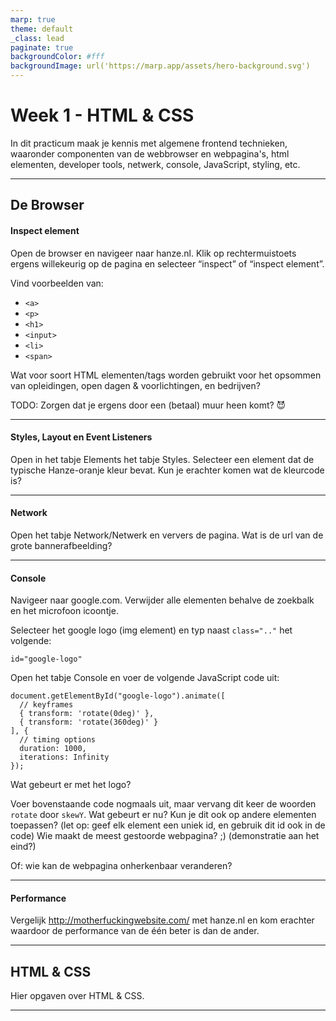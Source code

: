 ```yaml
---
marp: true
theme: default
_class: lead
paginate: true
backgroundColor: #fff
backgroundImage: url('https://marp.app/assets/hero-background.svg')
---
```


# Week 1 - HTML & CSS

In dit practicum maak je kennis met algemene frontend technieken, waaronder componenten van de webbrowser en webpagina's, html elementen, developer tools, netwerk, console, JavaScript, styling, etc. 

---

## De Browser

#### Inspect element

Open de browser en navigeer naar hanze.nl. Klik op rechtermuistoets ergens willekeurig op de pagina en selecteer “inspect” of “inspect element”.

Vind voorbeelden van:
- `<a>`
- `<p>`
- `<h1>`
- `<input>`
- `<li>`
- `<span>`

Wat voor soort HTML elementen/tags worden gebruikt voor het opsommen van opleidingen, open dagen & voorlichtingen, en bedrijven?

TODO: Zorgen dat je ergens door een (betaal) muur heen komt? 😈

---

#### Styles, Layout en Event Listeners

Open in het tabje Elements het tabje Styles. Selecteer een element dat de typische Hanze-oranje kleur bevat. Kun je erachter komen wat de kleurcode is?

---

#### Network

Open het tabje Network/Netwerk en ververs de pagina. Wat is de url van de grote bannerafbeelding?

---

#### Console

Navigeer naar google.com. Verwijder alle elementen behalve de zoekbalk en het microfoon icoontje.

Selecteer het google logo (img element) en typ naast ``class=".."`` het volgende: 

    id="google-logo"

Open het tabje Console en voer de volgende JavaScript code uit:

```
document.getElementById("google-logo").animate([
  // keyframes
  { transform: 'rotate(0deg)' },
  { transform: 'rotate(360deg)' }
], {
  // timing options
  duration: 1000,
  iterations: Infinity
});
```
Wat gebeurt er met het logo?

Voer bovenstaande code nogmaals uit, maar vervang dit keer de woorden ``rotate`` door ``skewY``. Wat gebeurt er nu? Kun je dit ook op andere elementen toepassen? (let op: geef elk element een uniek id, en gebruik dit id ook in de code) Wie maakt de meest gestoorde webpagina? ;) (demonstratie aan het eind?)

Of: wie kan de webpagina onherkenbaar veranderen?

---

#### Performance

Vergelijk http://motherfuckingwebsite.com/ met hanze.nl en kom erachter waardoor de performance van de één beter is dan de ander.

---

## HTML & CSS

Hier opgaven over HTML & CSS.

---